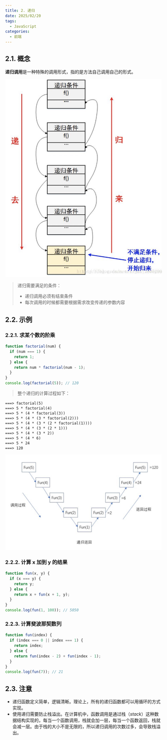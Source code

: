 ```yaml
---
title: 2. 递归
date: 2025/02/20
tags:
  - JavaScript
categories:
  - 前端
---
```


## 2.1. 概念

**递归调用**是一种特殊的调用形式，指的是方法自己调用自己的形式。

![alt text](./images/JavaScript-2/image1.png)

> 递归需要满足的条件：
>
> - 递归调用必须有结束条件
> - 每次调用的时候都需要根据需求改变传递的参数内容

## 2.2. 示例

### 2.2.1. 求某个数的阶乘

```javascript
function factorial(num) {
  if (num === 1) {
    return 1;
  } else {
    return num * factorial(num - 1);
  }
}
console.log(factorial(5)); // 120
```

> 整个递归的计算过程如下：

```text
===> factorial(5)
===> 5 * factorial(4)
===> 5 * (4 * factorial(3))
===> 5 * (4 * (3 * factorial(2)))
===> 5 * (4 * (3 * (2 * factorial(1))))
===> 5 * (4 * (3 * (2 * 1)))
===> 5 * (4 * (3 * 2))
===> 5 * (4 * 6)
===> 5 * 24
===> 120
```

![alt text](./images/JavaScript-2/image2.png)

### 2.2.2. 计算 x 加到 y 的结果

```javascript
function fun(x, y) {
  if (x === y) {
    return y;
  } else {
    return x + fun(x + 1, y);
  }
}
console.log(fun(1, 100)); // 5050
```

### 2.2.3. 计算斐波那契数列

```javascript
function fun(index) {
  if (index === 0 || index === 1) {
    return index;
  } else {
    return fun(index - 2) + fun(index - 1);
  }
}
console.log(fun(7)); // 21
```

## 2.3. 注意

- 递归函数定义简单，逻辑清晰。理论上，所有的递归函数都可以用循环的方式实现。
- 使用递归需要防止栈溢出。在计算机中，函数调用是通过栈（_stack_）这种数据结构实现的，每当一个函数调用，栈就会加一层，每当一个函数返回，栈就会减一层。由于栈的大小不是无限的，所以递归调用的次数过多，会导致栈溢出。
